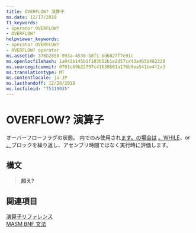 ```yaml
---
title: OVERFLOW? 演算子
ms.date: 12/17/2019
f1_keywords:
- operator OVERFLOW?
- OVERFLOW?
helpviewer_keywords:
- operator OVERFLOW?
- OVERFLOW? operator
ms.assetid: 376b2850-993a-4538-b8f1-bd682ff7e91c
ms.openlocfilehash: 1a042b145b1f103b52b1e2d57cd43a4b5b482320
ms.sourcegitcommit: 0781c69b22797c41630601a176b9ea541be4f2a3
ms.translationtype: MT
ms.contentlocale: ja-JP
ms.lasthandoff: 12/20/2019
ms.locfileid: "75319035"
---
```

# <a name="operator-overflow"></a>OVERFLOW? 演算子

オーバーフローフラグの状態。 内でのみ使用され[ます。の場合は](dot-if.md) [。WHILE](dot-while.md)、or [。](dot-repeat.md)ブロックを繰り返し、アセンブリ時間ではなく実行時に評価します。

## <a name="syntax"></a>構文

> **超え?**

## <a name="see-also"></a>関連項目

[演算子リファレンス](operators-reference.md)\
[MASM BNF 文法](masm-bnf-grammar.md)
